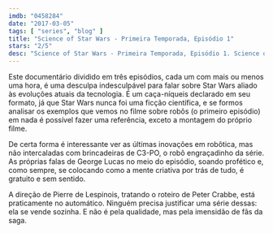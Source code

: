 ```yaml
---
imdb: "0458284"
date: "2017-03-05"
tags: [ "series", "blog" ]
title: "Science of Star Wars - Primeira Temporada, Episódio 1"
stars: "2/5"
desc: "Science of Star Wars - Primeira Temporada, Episódio 1. Science of Star Wars (USA, 2005). Dirigido por Pierre de Lespinois. Escrito por Peter Crabbe. Com Anthony Daniels (C-3PO / ...), Dominic Frisby (Himself), Xing Hong Shi (Himself)."
---
```

Este documentário dividido em três episódios, cada um com mais ou menos uma hora, é uma desculpa indesculpável para falar sobre Star Wars aliado às evoluções atuais da tecnologia. É um caça-níqueis declarado em seu formato, já que Star Wars nunca foi uma ficção científica, e se formos analisar os exemplos que vemos no filme sobre robôs (o primeiro episódio) em nada é possível fazer uma referência, exceto a montagem do próprio filme.

De certa forma é interessante ver as últimas inovações em robôtica, mas não intercaladas com brincadeiras de C3-PO, o robô engraçadinho da série. As próprias falas de George Lucas no meio do episódio, soando profético e, como sempre, se colocando como a mente criativa por trás de tudo, é gratuito e sem sentido.

A direção de Pierre de Lespinois, tratando o roteiro de Peter Crabbe, está praticamente no automático. Ninguém precisa justificar uma série dessas: ela se vende sozinha. E não é pela qualidade, mas pela imensidão de fãs da saga.
